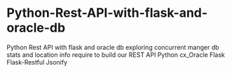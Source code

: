 # Python-Rest-API-with-flask-and-oracle-db
Python Rest API  with  flask and  oracle db  exploring  concurrent  manger  db  stats  and  location  info
require to build our REST API
Python
cx_Oracle
Flask
Flask-Restful
Jsonify
